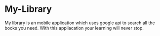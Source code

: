 # My-Library
My library is an mobile application which uses google api to search all the books you need. With this appliacation your learning will never stop.
